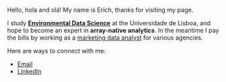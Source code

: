 Hello, hola and olá! My name is Erich, thanks for visiting my page. 

I study **[Environmental Data Science](url)** at the Universidade de Lisboa, and hope to become an expert in **array-native analytics**. In the meantime I pay the bills by working as a [marketing data analyst](url) for various agencies. 

Here are ways to connect with me:
* [Email](mailto:ericheisenhart@gmail.com)
* [LinkedIn](url)

